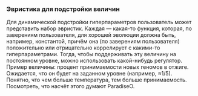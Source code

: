 

### Эвристика для подстройки величин

Для динамической подстройки гиперпараметров пользователь может представить набор эвристик. Каждая — какая-то  функция, которая, по заверениям пользователя, для хорошей эволюции должна быть, например, константой, причём она (по заверениям пользователя) положительно или отрицательно коррелирует с какими-то гиперпараметрами. Тогда, чтобы поддерживать эту величину на постоянном уровне, можно использовать какой-нибудь регулятор.
Пример величины: процент принимаемости новых геномов в отжиге. Ожидается, что он будет на заданном уровне (например, ≈1/5). Понятно, что чем больше температура, тем больше принимаемость.
Посмотреть, что насчёт этого думают ParadiseO.